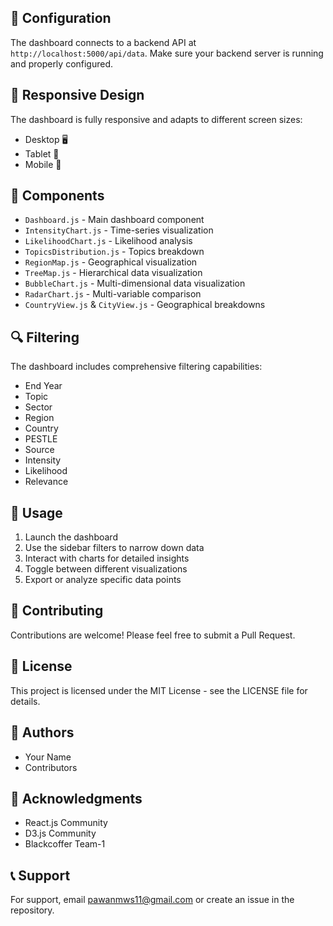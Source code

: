 
## 🔧 Configuration

The dashboard connects to a backend API at `http://localhost:5000/api/data`. Make sure your backend server is running and properly configured.

## 📱 Responsive Design

The dashboard is fully responsive and adapts to different screen sizes:
- Desktop 🖥️
- Tablet 📱
- Mobile 📱

## 🎨 Components

- `Dashboard.js` - Main dashboard component
- `IntensityChart.js` - Time-series visualization
- `LikelihoodChart.js` - Likelihood analysis
- `TopicsDistribution.js` - Topics breakdown
- `RegionMap.js` - Geographical visualization
- `TreeMap.js` - Hierarchical data visualization
- `BubbleChart.js` - Multi-dimensional data visualization
- `RadarChart.js` - Multi-variable comparison
- `CountryView.js` & `CityView.js` - Geographical breakdowns

## 🔍 Filtering

The dashboard includes comprehensive filtering capabilities:
- End Year
- Topic
- Sector
- Region
- Country
- PESTLE
- Source
- Intensity
- Likelihood
- Relevance

## 🎯 Usage

1. Launch the dashboard
2. Use the sidebar filters to narrow down data
3. Interact with charts for detailed insights
4. Toggle between different visualizations
5. Export or analyze specific data points

## 🤝 Contributing

Contributions are welcome! Please feel free to submit a Pull Request.

## 📄 License

This project is licensed under the MIT License - see the LICENSE file for details.

## 👥 Authors

- Your Name
- Contributors

## 🙏 Acknowledgments

- React.js Community
- D3.js Community
- Blackcoffer Team-1

## 📞 Support

For support, email pawanmws11@gmail.com  or create an issue in the repository.